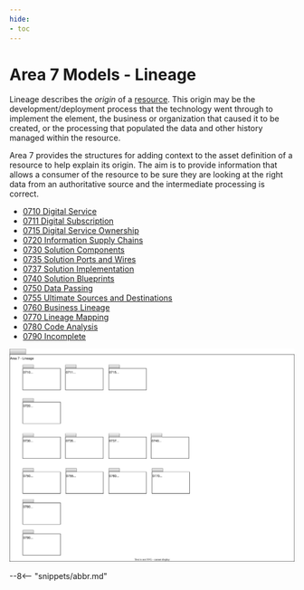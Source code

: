 ```yaml
---
hide:
- toc
---
```


<!-- SPDX-License-Identifier: CC-BY-4.0 -->
<!-- Copyright Contributors to the ODPi Egeria project. -->

# Area 7 Models - Lineage

Lineage describes the *origin* of a [resource](/concepts/resource).  This origin may be the development/deployment process that the technology went through to implement the element, the business or organization that caused it to be created, or the processing that populated the data and other history managed within the resource.

Area 7 provides the structures for adding context to the asset definition of a resource to help explain its origin.  The aim is to provide information that allows a consumer of the resource to be sure they are looking at the right data from an authoritative source and the intermediate processing is correct.

- [0710 Digital Service](/types/7/0710-Digital-Service)
- [0711 Digital Subscription](/types/7/0711-Digital-Subscription)
- [0715 Digital Service Ownership](/types/7/0715-Digital-Service-Ownership)
- [0720 Information Supply Chains](/types/7/0720-Information-Supply-Chains)
- [0730 Solution Components](/types/7/0730-Solution-Components)
- [0735 Solution Ports and Wires](/types/7/0735-Solution-Ports-and-Wires)
- [0737 Solution Implementation](/types/7/0737-Solution-Implementation)
- [0740 Solution Blueprints](/types/7/0740-Solution-Blueprints)
- [0750 Data Passing](/types/7/0750-Data-Passing)
- [0755 Ultimate Sources and Destinations](/types/7/0755-Ultimate-Source-Destination)
- [0760 Business Lineage](/types/7/0760-Business-Lineage)
- [0770 Lineage Mapping](/types/7/0770-Lineage-Mapping)
- [0780 Code Analysis](/types/7/0780-Code-Analysis)
- [0790 Incomplete](/types/7/0790-Incomplete)


![UML Packages](area-7-lineage-overview.svg)

--8<-- "snippets/abbr.md"

